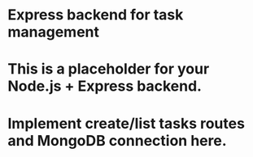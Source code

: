 # Express backend for task management
# This is a placeholder for your Node.js + Express backend.
# Implement create/list tasks routes and MongoDB connection here.
